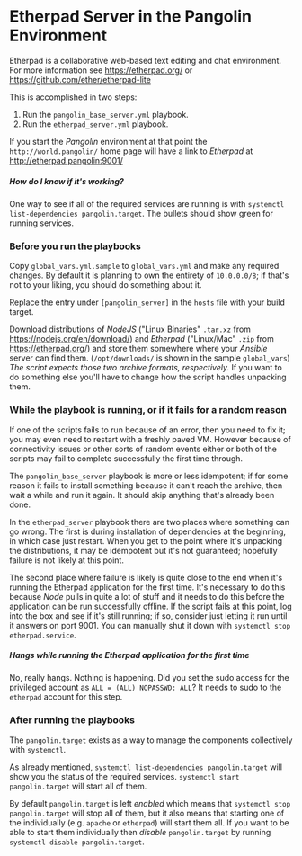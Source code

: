 # Etherpad Server in the Pangolin Environment

Etherpad is a collaborative web-based text editing and chat environment. For more information
see https://etherpad.org/ or https://github.com/ether/etherpad-lite

This is accomplished in two steps:

1. Run the `pangolin_base_server.yml` playbook.
1. Run the `etherpad_server.yml` playbook.

If you start the _Pangolin_ environment at that point the `http://world.pangolin/` home page will
have a link to _Etherpad_ at http://etherpad.pangolin:9001/

##### How do I know if it's working?

One way to see if all of the required services are running is with `systemctl list-dependencies pangolin.target`.
The bullets should show green for running services.

### Before you run the playbooks

Copy `global_vars.yml.sample` to `global_vars.yml` and make any required changes. By default it is planning to
own the entirety of `10.0.0.0/8`; if that's not to your liking, you should do something about it.

Replace the entry under `[pangolin_server]` in the `hosts` file with your build target.

Download distributions of _NodeJS_ ("Linux Binaries" `.tar.xz` from https://nodejs.org/en/download/)
and _Etherpad_ ("Linux/Mac" `.zip` from https://etherpad.org/) and store them somewhere where your _Ansible_ server can
find them. (`/opt/downloads/` is shown in the sample `global_vars`) *The script expects those two archive formats,
respectively.* If you want to do something else you'll have to change how the script handles unpacking them.

### While the playbook is running, or if it fails for a random reason

If one of the scripts fails to run because of an error, then you need to fix it; you may even need to restart
with a freshly paved VM. However because of connectivity issues or other sorts of random events either or both
of the scripts may fail to complete successfully the first time through.

The `pangolin_base_server` playbook is more or less idempotent; if for some reason it fails to install something
because it can't reach the archive, then wait a while and run it again. It should skip anything that's already been
done.

In the `etherpad_server` playbook there are two places where something can go wrong. The first is during installation
of dependencies at the beginning, in which case just restart. When you get to the point where it's unpacking the
distributions, it may be idempotent but it's not guaranteed; hopefully failure is not likely at this point.

The second place where failure is likely is quite close to the end when it's running the Etherpad application for
the first time. It's necessary to do this because _Node_ pulls in quite a lot of stuff and it needs to do this
before the application can be run successfully offline. If the script fails at this point, log into the box and
see if it's still running; if so, consider just letting it run until it answers on port 9001. You can manually
shut it down with `systemctl stop etherpad.service`.

##### Hangs while running the Etherpad application for the first time

No, really hangs. Nothing is happening. Did you set the sudo access for the privileged account as
`ALL = (ALL) NOPASSWD: ALL`? It needs to sudo to the `etherpad` account for this step.

### After running the playbooks

The `pangolin.target` exists as a way to manage the components collectively with `systemctl`.

As already mentioned, `systemctl list-dependencies pangolin.target` will show you the status of the required services.
`systemctl start pangolin.target` will start all of them.

By default `pangolin.target` is left _enabled_ which means that `systemctl stop pangolin.target` will stop all of
them, but it also means that starting one of the individually (e.g. `apache` or `etherpad`) will start them all. If
you want to be able to start them individually then _disable_ `pangolin.target` by running `systemctl disable pangolin.target`.
